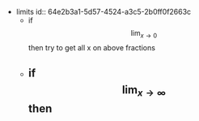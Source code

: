 - limits
  id:: 64e2b3a1-5d57-4524-a3c5-2b0ff0f2663c
	- if $$\lim_{x \to 0}$$ then try to get all x on above fractions
	- if $$\lim_{x\to\infty}$$ then
		-